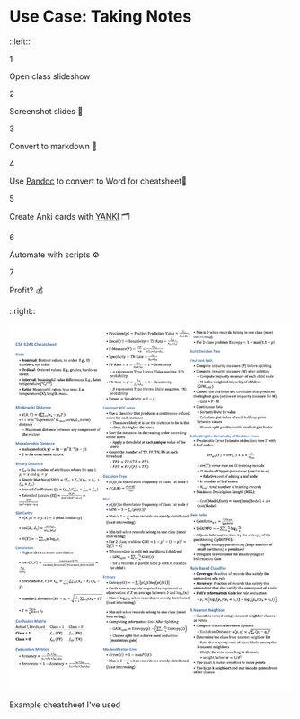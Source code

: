 # Use Case: Taking Notes

::left::

<div class="grid grid-cols-2 gap-x-4 gap-y-2 mt-3">
  <div v-click class="flex items-center space-x-1.5 p-1 rounded-md bg-gradient-to-r from-blue-500/10 to-purple-500/10 border border-blue-500/30 transform transition-all duration-300 hover:scale-102">
    <div class="flex-shrink-0 w-5 h-5 flex items-center justify-center rounded-full bg-blue-500/20 text-blue-400 text-xs font-bold">1</div>
    <p class="text-sm">Open class slideshow</p>
  </div>
  
  <div v-click class="flex items-center space-x-1.5 p-1 rounded-md bg-gradient-to-r from-blue-500/10 to-purple-500/10 border border-blue-500/30 transform transition-all duration-300 hover:scale-102">
    <div class="flex-shrink-0 w-5 h-5 flex items-center justify-center rounded-full bg-blue-500/20 text-blue-400 text-xs font-bold">2</div>
    <p class="text-sm">Screenshot slides <span class="text-blue-400">📸</span></p>
  </div>
  
  <div v-click class="flex items-center space-x-1.5 p-1 rounded-md bg-gradient-to-r from-blue-500/10 to-purple-500/10 border border-blue-500/30 transform transition-all duration-300 hover:scale-102">
    <div class="flex-shrink-0 w-5 h-5 flex items-center justify-center rounded-full bg-blue-500/20 text-blue-400 text-xs font-bold">3</div>
    <p class="text-sm">Convert to markdown <span class="text-green-400">📝</span></p>
  </div>
  
  <div v-click class="flex items-center space-x-1.5 p-1 rounded-md bg-gradient-to-r from-blue-500/10 to-purple-500/10 border border-blue-500/30 transform transition-all duration-300 hover:scale-102">
    <div class="flex-shrink-0 w-5 h-5 flex items-center justify-center rounded-full bg-blue-500/20 text-blue-400 text-xs font-bold">4</div>
    <p class="text-sm">Use <a href="https://pandoc.org/" class="text-blue-400 hover:underline">Pandoc</a> to convert to Word for cheatsheet<span class="text-purple-400">🔄</span></p>
  </div>
  
  <div v-click class="flex items-center space-x-1.5 p-1 rounded-md bg-gradient-to-r from-blue-500/10 to-purple-500/10 border border-blue-500/30 transform transition-all duration-300 hover:scale-102">
    <div class="flex-shrink-0 w-5 h-5 flex items-center justify-center rounded-full bg-blue-500/20 text-blue-400 text-xs font-bold">5</div>
    <p class="text-sm">Create Anki cards with <a href="https://github.com/kitschpatrol/yanki" class="text-blue-400 hover:underline">YANKI</a> <span class="text-amber-400">🗂️</span></p>
  </div>
  
  <div v-click class="flex items-center space-x-1.5 p-1 rounded-md bg-gradient-to-r from-blue-500/10 to-purple-500/10 border border-blue-500/30 transform transition-all duration-300 hover:scale-102">
    <div class="flex-shrink-0 w-5 h-5 flex items-center justify-center rounded-full bg-blue-500/20 text-blue-400 text-xs font-bold">6</div>
    <p class="text-sm">Automate with scripts <span class="text-green-400">⚙️</span></p>
  </div>
  
  <div v-click="7" class="col-span-2 flex items-center justify-center p-1 rounded-md bg-gradient-to-r from-yellow-500/10 to-amber-500/10 border border-yellow-500/30 transform transition-all duration-300 hover:scale-102 mt-1">
    <div class="flex-shrink-0 w-5 h-5 flex items-center justify-center rounded-full bg-yellow-500/20 text-yellow-400 text-xs font-bold">7</div>
    <p class="text-sm flex items-center ml-1.5">
      <span class="text-yellow-400 font-bold">Profit?</span>
      <span class="ml-1.5 text-yellow-400 text-base animate-bounce">💰</span>
    </p>
  </div>
</div>

::right::

<div 
  v-motion
  :initial="{ opacity: 0, y: 100 }"
  :enter="{ opacity: 1, y: 0, transition: { delay: 500, duration: 800 } }"
  class="relative mt-2 flex items-center justify-center"
>
  <div class="absolute inset-0 bg-gradient-to-r from-blue-500/30 to-purple-500/30 rounded-xl blur-xl"></div>
  <div class="relative bg-gray-900/50 backdrop-blur-sm p-3 rounded-xl border border-blue-400/30 shadow-xl max-w-[85%] mx-auto">
    <img src="/images/cheatsheet.png" alt="Example cheatsheet" class="w-8/10 rounded-lg shadow-md hover:shadow-lg transition-all duration-300 mx-auto" />
    <p class="text-xs text-gray-400 mt-1 text-center italic">Example cheatsheet I've used</p>
  </div>
</div>